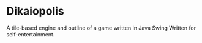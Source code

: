 # Dikaiopolis

A tile-based engine and outline of a game written in Java Swing
Written for self-entertainment.
